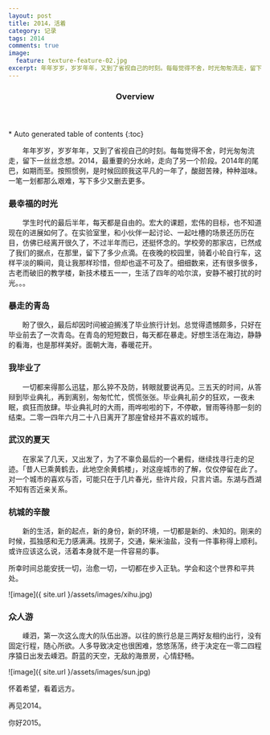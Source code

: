 ```yaml
---
layout: post
title: 2014，活着
category: 记录
tags: 2014
comments: true
image:
  feature: texture-feature-02.jpg
excerpt: 年年岁岁，岁岁年年，又到了省视自己的时刻。每每觉得不舍，时光匆匆流走，留下一丝丝念想。2014，最重要的分水岭，走向了另一个阶段。2014年的尾巴，如期而至。按照惯例，是时候回顾我这平凡的一年了，酸甜苦辣，种种滋味。一笔一划都那么艰难，写下多少又删去更多。
---
```


<section id="table-of-contents" class="toc">
  <header>
    <h3>Overview</h3>
  </header>
<div id="drawer" markdown="1">
*  Auto generated table of contents
{:toc}
</div>
</section>

&emsp;&emsp;年年岁岁，岁岁年年，又到了省视自己的时刻。每每觉得不舍，时光匆匆流走，留下一丝丝念想。2014，最重要的分水岭，走向了另一个阶段。2014年的尾巴，如期而至。按照惯例，是时候回顾我这平凡的一年了，酸甜苦辣，种种滋味。一笔一划都那么艰难，写下多少又删去更多。

### 最幸福的时光

&emsp;&emsp;学生时代的最后半年，每天都是自由的。宏大的课题，宏伟的目标，也不知道现在的进展如何了。在实验室里，和小伙伴一起讨论、一起吐槽的场景还历历在目，仿佛已经离开很久了，不过半年而已，还挺怀念的。学校旁的那家店，已然成了我们的据点，在那里，留下了多少点滴。在夜晚的校园里，骑着小轮自行车，这样平淡的瞬间，竟让我那样珍惜，但却也遥不可及了。细细数来，还有很多很多，古老而破旧的教学楼，新技术楼五一一，生活了四年的哈尔滨，安静不被打扰的时光。。。

### 暴走的青岛

&emsp;&emsp;盼了很久，最后却因时间被迫搁浅了毕业旅行计划。总觉得遗憾颇多，只好在毕业前去了一次青岛。在青岛的短短数日，每天都在暴走。好想生活在海边，静静的看海，也是那样美好。面朝大海，春暖花开。

### 我毕业了

&emsp;&emsp;一切都来得那么迅猛，那么猝不及防，转眼就要说再见。三五天的时间，从答辩到毕业典礼，再到离别，匆匆忙忙，慌慌张张。毕业典礼前夕的狂欢，一夜未眠，疯狂而放肆。毕业典礼时的大雨，雨哗啦啦的下，不停歇，冒雨等待那一刻的结束。二零一四年六月二十八日离开了那座曾经并不喜欢的城市。

### 武汉的夏天

&emsp;&emsp;在家呆了几天，又出发了，为了不辜负最后的一个暑假，继续找寻行走的足迹。「昔人已乘黄鹤去，此地空余黄鹤楼」，对这座城市的了解，仅仅停留在此了。对一个城市的喜欢与否，可能只在于几片春光，些许片段，只言片语。东湖与西湖不知有否近亲关系。

### 杭城的辛酸

&emsp;&emsp;新的生活，新的起点，新的身份，新的环境，一切都是新的、未知的。刚来的时候，孤独感和无力感满满。找房子，交通，柴米油盐，没有一件事称得上顺利。或许应该这么说，活着本身就不是一件容易的事。

所幸时间总能安抚一切，治愈一切，一切都在步入正轨。学会和这个世界和平共处。

![image]({ site.url }/assets/images/xihu.jpg)

### 众人游

&emsp;&emsp;嵊泗，第一次这么庞大的队伍出游。以往的旅行总是三两好友相约出行，没有固定行程，随心所欲。人多导致决定也很困难，悠悠荡荡，终于决定在一零二四程序猿日出发去嵊泗。蔚蓝的天空，无敌的海景房，心情舒畅。

![image]({ site.url }/assets/images/sun.jpg)

怀着希望，看着远方。

再见2014。

你好2015。







